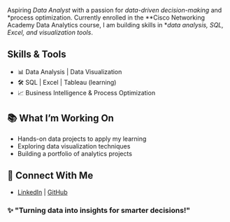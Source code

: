 Aspiring *Data Analyst* with a passion for *data-driven decision-making* and *process optimization. Currently enrolled in the **Cisco Networking Academy Data Analytics course, I am building skills in **data analysis, SQL, Excel, and visualization tools*.  

## Skills & Tools  
- 📊 Data Analysis | Data Visualization  
- 🛠 SQL | Excel | Tableau (learning)  
- 📈 Business Intelligence & Process Optimization  

## 📚 What I’m Working On  
- Hands-on data projects to apply my learning  
- Exploring data visualization techniques  
- Building a portfolio of analytics projects  

## 🤝 Connect With Me  
- [LinkedIn](linkedin.com/in/ikechukwudivine) | [GitHub](#)  

### ✨ "Turning data into insights for smarter decisions!"
